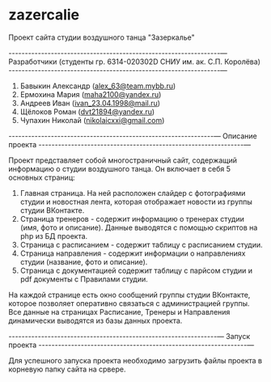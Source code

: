 # zazercalie
Проект сайта студии воздушного танца "Зазеркалье"

-----------------------------------------------------------------—
Разработчики (студенты гр. 6314-020302D СНИУ им. ак. С.П. Королёва)
-----------------------------------------------------------------—
1. Бавыкин Александр (alex_63@team.mybb.ru)
2. Ермохина Мария (maha2100@yandex.ru)
3. Андреев Иван (ivan_23.04.1998@mail.ru)
4. Щёлоков Роман (dvt21894@yandex.ru)
5. Чупахин Николай (nikolaicxxi@gmail.com)

---------------------------------------------------------------—
Описание проекта
---------------------------------------------------------------—

Проект представляет собой многостраничный сайт, содержащий информацию о студии воздушного танца.
Он включает в себя 5 основных страниц:
1. Главная страница. На ней расположен слайдер с фотографиями студии и новостная лента, которая отображает новости из группы студии ВКонтакте.
2. Страница тренеров - содержит информацию о тренерах студии (имя, фото и описание). Данные выводятся с помощью скриптов на php из БД проекта.
3. Страница с расписанием - содержит таблицу с расписанием студии.
4. Страница направления - содержит информации о направлениях студии (название, фото и описание).
5. Страница с документацией содержит таблицу с парйсом студии и pdf документы с Правилами студии.

На каждой странице есть окно сообщений группы студии ВКонтакте, которое позволяет оперативно связаться с администрацией группы.
Все данные на страницах Расписание, Тренеры и Направления динамически выводятся из базы данных проекта.

----------------------------------------------------------------—
Запуск проекта
----------------------------------------------------------------—

Для успешного запуска проекта необходимо загрузить файлы проекта в корневую папку сайта на срвере.
